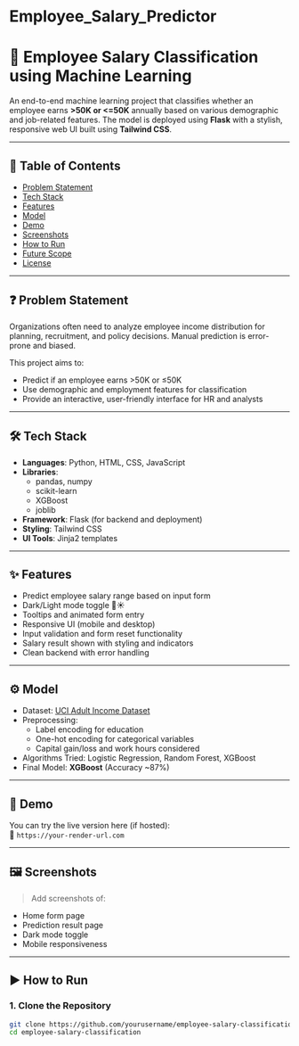 # Employee_Salary_Predictor
# 💼 Employee Salary Classification using Machine Learning

An end-to-end machine learning project that classifies whether an employee earns **>50K or <=50K** annually based on various demographic and job-related features. The model is deployed using **Flask** with a stylish, responsive web UI built using **Tailwind CSS**.

---

## 📌 Table of Contents

- [Problem Statement](#-problem-statement)
- [Tech Stack](#-tech-stack)
- [Features](#-features)
- [Model](#-model)
- [Demo](#-demo)
- [Screenshots](#-screenshots)
- [How to Run](#-how-to-run)
- [Future Scope](#-future-scope)
- [License](#-license)

---

## ❓ Problem Statement

Organizations often need to analyze employee income distribution for planning, recruitment, and policy decisions. Manual prediction is error-prone and biased.

This project aims to:
- Predict if an employee earns >50K or ≤50K
- Use demographic and employment features for classification
- Provide an interactive, user-friendly interface for HR and analysts

---

## 🛠 Tech Stack

- **Languages**: Python, HTML, CSS, JavaScript
- **Libraries**: 
  - pandas, numpy
  - scikit-learn
  - XGBoost
  - joblib
- **Framework**: Flask (for backend and deployment)
- **Styling**: Tailwind CSS
- **UI Tools**: Jinja2 templates

---

## ✨ Features

- Predict employee salary range based on input form
- Dark/Light mode toggle 🌙☀️
- Tooltips and animated form entry
- Responsive UI (mobile and desktop)
- Input validation and form reset functionality
- Salary result shown with styling and indicators
- Clean backend with error handling

---

## ⚙️ Model

- Dataset: [UCI Adult Income Dataset](https://archive.ics.uci.edu/ml/datasets/adult)
- Preprocessing:
  - Label encoding for education
  - One-hot encoding for categorical variables
  - Capital gain/loss and work hours considered
- Algorithms Tried: Logistic Regression, Random Forest, XGBoost
- Final Model: **XGBoost** (Accuracy ~87%)

---

## 🎥 Demo

You can try the live version here (if hosted):  
🔗 `https://your-render-url.com`

---

## 🖼 Screenshots

> Add screenshots of:
- Home form page
- Prediction result page
- Dark mode toggle
- Mobile responsiveness

---

## ▶️ How to Run

### 1. Clone the Repository
```bash
git clone https://github.com/yourusername/employee-salary-classification.git
cd employee-salary-classification
